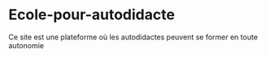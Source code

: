 # Ecole-pour-autodidacte
Ce site est une plateforme où les autodidactes peuvent se former en toute autonomie 
